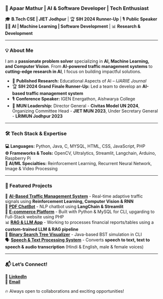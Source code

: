 ### **🚀 Apaar Mathur | AI & Software Developer | Tech Enthusiast**  

🎓 **B.Tech CSE | JIET Jodhpur** | 🏆 **SIH 2024 Runner-Up** | 🎙 **Public Speaker**  
👨‍💻 **AI | Machine Learning | Software Development** | 📊 **Research & Development**  

---  

### **💡 About Me**  
I am a **passionate problem solver** specializing in **AI, Machine Learning, and Computer Vision**. From **AI-powered traffic management systems** to **cutting-edge research in AI**, I focus on building impactful solutions.

- 🔬 **Published Research:** Educational Aspects of AI – *IJARIIE Journal* <br>
- 🏆 **SIH 2024 Grand Finale Runner-Up:** Led a team to develop an **AI-based traffic management system** <br>
- 🎙 **Conference Speaker:** IGEN Energathon, Aishwarya College <br>
- 🚀 **MUN Leadership:** Director General - **Civitas Model UN 2024**, Organizing Committee Head - **JIET MUN 2023**, Under Secretary General - **LRIMUN Jodhpur 2023** <br>

---

### **🛠 Tech Stack & Expertise**  
**💻 Languages:** Python, Java, C, MYSQL, HTML, CSS, JavaScript, PHP <br>
**⚙️ Frameworks & Tools:** OpenCV, Ultralytics, Streamlit, Langchain, Arduino, Raspberry Pi <br>
**🧠 AI/ML Specialties:** Reinforcement Learning, Recurrent Neural Network, Image & Video Processing <br>

---

### **📌 Featured Projects**  
🚦 [**AI-Based Traffic Management System**](#) - Real-time adaptive traffic signals using **Reinforcement Learning, Computer Vision & RNN** <br>
🤖 [**PDF ChatBot**](#) - NLP chatbot using **LangChain & Streamlit** <br>
🛒 [**E-commerce Platform**](#) - Built with Python & MySQL for CLI, upgarding to Full-Stack website using PHP <br>
📊 [**RAG & LLM App**](#) - Working to processes financial reports/tables using a **custom-trained LLM & RAG pipeline** <br>
📄 [**Binary Search Tree Visualizer**](#) - Java-based BST simulation in CLI <br>
🗣️ [**Speech & Text Processing System**](#) - Converts **speech to text, text to speech & audio transcription** (Hindi & English, male & female voices) <br>

---

### **📬 Let’s Connect!**  
🔗 [**LinkedIn**](www.linkedin.com/in/apaarmat12) <br>
📧 [**Email**](mailto:ap1203m@gmail.com)

🔥 Always open to collaborations and exciting opportunities!  
